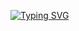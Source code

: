 [![Typing SVG](https://readme-typing-svg.demolab.com/?lines=Hi+I+am+Rishi+Ruparelia;A+Developer+of+MonkeyD.Luffy)](https://git.io/typing-svg)

